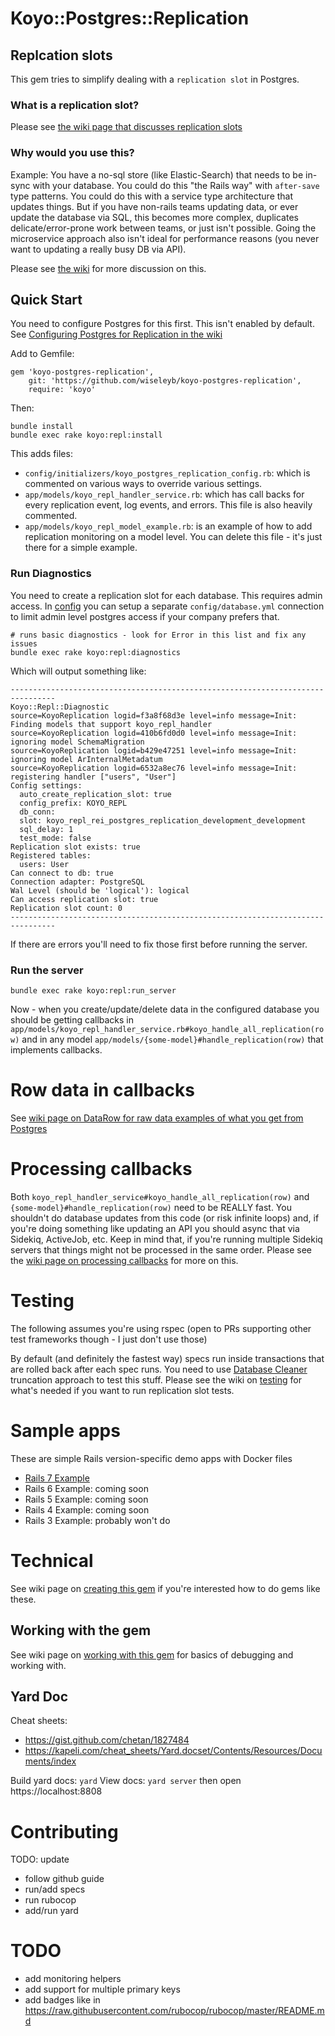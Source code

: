 # Koyo::Postgres::Replication

## Replcation slots

This gem tries to simplify dealing with a `replication slot` in Postgres. 

### What is a replication slot?

Please see [the wiki page that discusses replication
slots](https://github.com/wiseleyb/koyo-postgres-replication/wiki/What-is-replication%3F)

### Why would you use this?

Example: You have a no-sql store (like Elastic-Search) that needs to be in-sync
with your database. You could do this "the Rails way" with `after-save` type
patterns. You could do this with a service type architecture that updates
things. But if you have non-rails teams updating data, or ever update the
database via SQL, this becomes more complex, duplicates delicate/error-prone
work between teams, or just isn't possible. Going the microservice approach
also isn't ideal for performance reasons (you never want to updating a really
busy DB via API). 

Please see [the
wiki](https://github.com/wiseleyb/koyo-postgres-replication/wiki/What-is-replication%3F)
for more discussion on this.

## Quick Start

You need to configure Postgres for this first. This isn't enabled by default.
See [Configuring Postgres for Replication in the
wiki](https://github.com/wiseleyb/koyo-postgres-replication/wiki/Configuring-Postgres-for-Replication)

Add to Gemfile:

```
gem 'koyo-postgres-replication', 
    git: 'https://github.com/wiseleyb/koyo-postgres-replication',
    require: 'koyo'
```

Then:

```
bundle install
bundle exec rake koyo:repl:install
```

This adds files:

* `config/initializers/koyo_postgres_replication_config.rb`: which is commented
  on various ways to override various settings.
* `app/models/koyo_repl_handler_service.rb`: which has call backs for every
  replication event, log events, and errors. This file is also heavily
commented.
* `app/models/koyo_repl_model_example.rb`: is an example of how to add
  replication monitoring on a model level. You can delete this file - it's just
there for a simple example. 

### Run Diagnostics

You need to create a replication slot for each database. This requires admin
access. In
[config](https://github.com/wiseleyb/koyo-postgres-replication/blob/main/lib/koyo/repl/templates/koyo_postgres_replication_config.txt)
you can setup a separate `config/database.yml` connection to limit admin level
postgres access if your company prefers that.

```
# runs basic diagnostics - look for Error in this list and fix any issues
bundle exec rake koyo:repl:diagnostics
```

Which will output something like:

```
--------------------------------------------------------------------------------
Koyo::Repl::Diagnostic
source=KoyoReplication logid=f3a8f68d3e level=info message=Init: Finding models that support koyo_repl_handler
source=KoyoReplication logid=410b6fd0d0 level=info message=Init: ignoring model SchemaMigration
source=KoyoReplication logid=b429e47251 level=info message=Init: ignoring model ArInternalMetadatum
source=KoyoReplication logid=6532a8ec76 level=info message=Init: registering handler ["users", "User"]
Config settings:
  auto_create_replication_slot: true
  config_prefix: KOYO_REPL
  db_conn:
  slot: koyo_repl_rei_postgres_replication_development_development
  sql_delay: 1
  test_mode: false
Replication slot exists: true
Registered tables:
  users: User
Can connect to db: true
Connection adapter: PostgreSQL
Wal Level (should be 'logical'): logical
Can access replication slot: true
Replication slot count: 0
--------------------------------------------------------------------------------
```

If there are errors you'll need to fix those first before running the server.

### Run the server

```
bundle exec rake koyo:repl:run_server
```

Now - when you create/update/delete data in the configured database you should
be getting callbacks in
`app/models/koyo_repl_handler_service.rb#koyo_handle_all_replication(row)` and
in any model `app/models/{some-model}#handle_replication(row)` that implements
callbacks.

# Row data in callbacks

See [wiki page on DataRow for raw data examples of what you get from
Postgres](https://github.com/wiseleyb/koyo-postgres-replication/wiki/Koyo::Repl::DataRow-data-spec)

# Processing callbacks

Both `koyo_repl_handler_service#koyo_handle_all_replication(row)` and
`{some-model}#handle_replication(row)` need to be REALLY fast. You shouldn't do
database updates from this code (or risk infinite loops) and, if you're doing
something like updating an API you should async that via Sidekiq, ActiveJob,
etc. Keep in mind that, if you're running multiple Sidekiq servers that things
might not be processed in the same order. Please see the [wiki page on
processing
callbacks](https://github.com/wiseleyb/koyo-postgres-replication/wiki/Processing-callbacks)
for more on this.

# Testing

The following assumes you're using rspec (open to PRs supporting other test
frameworks though - I just don't use those)

By default (and definitely the fastest way) specs run inside
transactions that are rolled back after each spec runs. You need to use
[Database Cleaner](https://github.com/DatabaseCleaner/database_cleaner)
truncation approach to test this stuff. Please see the wiki on
[testing](https://github.com/wiseleyb/koyo-postgres-replication/wiki/Testing)
for what's needed if you want to run replication slot tests.

# Sample apps

These are simple Rails version-specific demo apps with Docker files

* [Rails 7 Example](https://github.com/wiseleyb/rei-postgres-replication/tree/rails-7-example)
* Rails 6 Example: coming soon
* Rails 5 Example: coming soon
* Rails 4 Example: coming soon
* Rails 3 Example: probably won't do
 
# Technical 

See wiki page on [creating this
gem](https://github.com/wiseleyb/koyo-postgres-replication/wiki/Creating-this-GEM)
if you're interested how to do gems like these.

## Working with the gem

See wiki page on [working with this
gem](https://github.com/wiseleyb/koyo-postgres-replication/wiki/Developing-on-this-GEM)
for basics of debugging and working with.

## Yard Doc

Cheat sheets:
* https://gist.github.com/chetan/1827484
* https://kapeli.com/cheat_sheets/Yard.docset/Contents/Resources/Documents/index

Build yard docs: `yard`
View docs: `yard server` then open https://localhost:8808

# Contributing

TODO: update

* follow github guide
* run/add specs
* run rubocop
* add/run yard

# TODO

* add monitoring helpers
* add support for multiple primary keys
* add badges like in https://raw.githubusercontent.com/rubocop/rubocop/master/README.md
